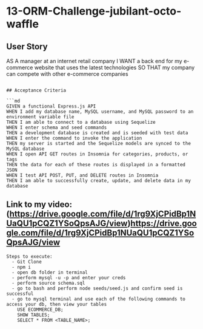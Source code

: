 # 13-ORM-Challenge-jubilant-octo-waffle

## User Story

AS A manager at an internet retail company
I WANT a back end for my e-commerce website that uses the latest technologies
SO THAT my company can compete with other e-commerce companies
```

## Acceptance Criteria

```md
GIVEN a functional Express.js API
WHEN I add my database name, MySQL username, and MySQL password to an environment variable file
THEN I am able to connect to a database using Sequelize
WHEN I enter schema and seed commands
THEN a development database is created and is seeded with test data
WHEN I enter the command to invoke the application
THEN my server is started and the Sequelize models are synced to the MySQL database
WHEN I open API GET routes in Insomnia for categories, products, or tags
THEN the data for each of these routes is displayed in a formatted JSON
WHEN I test API POST, PUT, and DELETE routes in Insomnia
THEN I am able to successfully create, update, and delete data in my database
```
## Link to my video: (https://drive.google.com/file/d/1rg9XjCPidBp1NUaQU1pCQZ1YSoQpsAJG/view)https://drive.google.com/file/d/1rg9XjCPidBp1NUaQU1pCQZ1YSoQpsAJG/view
```
Steps to execute:
  - Git Clone
  - npm i
  - open db folder in terminal
  - perform mysql -u -p and enter your creds
  - perform source schema.sql
  - go to bash and perform node seeds/seed.js and confirm seed is successful
  - go to mysql terminal and use each of the following commands to access your db, then view your tables
    USE ECOMMERCE_DB;
    SHOW TABLES;
    SELECT * FROM <TABLE_NAME>;
```
